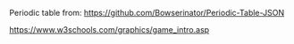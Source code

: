 Periodic table from: https://github.com/Bowserinator/Periodic-Table-JSON

https://www.w3schools.com/graphics/game_intro.asp
